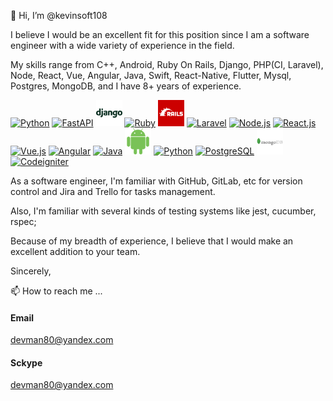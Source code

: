 👋 Hi, I’m @kevinsoft108

I believe I would be an excellent fit for this position since I am a software engineer with a wide variety of experience in the field.

My skills range from C++, Android, Ruby On Rails, Django, PHP(CI, Laravel), Node, React, Vue, Angular, Java, Swift, React-Native, Flutter, Mysql, Postgres, MongoDB, and I have 8+ years of experience.

<a href="https://python.org" rel="nofollow"><img alt="Python" title="Python" src="https://camo.githubusercontent.com/c343a78a58348e27b2a7eb993e81ed2854686c98b813c55045971431c4751543/68747470733a2f2f746f70736b696c6c2e6465762f6c6f676f732f707974686f6e2e706e67" height="42" data-canonical-src="https://topskill.dev/logos/python.png" style="max-width: 100%;"></a>
<a href="https://fastapi.tiangolo.com/" rel="nofollow"><img alt="FastAPI" title="FastAPI" src="https://github.com/Buuntu/fastapi-react/raw/master/assets/fastapi-logo.png" height="42" data-canonical-src="https://topskill.dev/logos/python.png" style="max-width: 100%;"></a>
<a href="https://www.djangoproject.com/" rel="nofollow"><img alt="Django" title="Django" src="https://raw.githubusercontent.com/github/explore/80688e429a7d4ef2fca1e82350fe8e3517d3494d/topics/django/django.png" height="42" style="max-width: 100%;"></a>
<a href="https://github.com/ruby/" rel="nofollow"><img alt="Ruby" title="Ruby" src="https://avatars.githubusercontent.com/u/210414?s=200&v=4" height="42" style="max-width: 100%;"></a>
<a href="https://rubyonrails.org/" rel="nofollow"><img alt="Ruby on Rails" title="Ruby on Rails" src="https://raw.githubusercontent.com/github/explore/80688e429a7d4ef2fca1e82350fe8e3517d3494d/topics/rails/rails.png" height="42" style="max-width: 100%;"></a>
<a href="https://laravel.com" rel="nofollow"><img alt="Laravel" title="Laravel" src="https://camo.githubusercontent.com/a9b90bc1fb6f21e54eb127185c89efbe548dd64ca38d0d88832c8157e7237f6f/68747470733a2f2f746f70736b696c6c2e6465762f6c6f676f732f6c61726176656c2e706e67" height="42" data-canonical-src="https://topskill.dev/logos/laravel.png" style="max-width: 100%;"></a>
<a href="https://nodejs.org" rel="nofollow"><img alt="Node.js" title="Node.js" src="https://camo.githubusercontent.com/ca24c1328f0643d2d421179dfcc9117d97accbdca003a056e8c2514043ac30d8/68747470733a2f2f746f70736b696c6c2e6465762f6c6f676f732f6e6f64656a732e706e67" height="42" data-canonical-src="https://topskill.dev/logos/nodejs.png" style="max-width: 100%;"></a>
<a href="https://reactjs.org" rel="nofollow"><img alt="React.js" title="React.js" src="https://camo.githubusercontent.com/da8d9f43bad7c1666c80f203fbdd9821e9297cd3e1b8a59de94e52d6c28d7fc1/68747470733a2f2f746f70736b696c6c2e6465762f6c6f676f732f72656163742e706e67" height="42" data-canonical-src="https://topskill.dev/logos/react.png" style="max-width: 100%;"></a>
<a href="https://vuejs.org" rel="nofollow"><img alt="Vue.js" title="Vue.js" src="https://camo.githubusercontent.com/65542e13484299a07d4c0071f289f9cf4aca734f65bf50b6f14d936d873b04e6/68747470733a2f2f746f70736b696c6c2e6465762f6c6f676f732f7675652e706e67" height="42" data-canonical-src="https://topskill.dev/logos/vue.png" style="max-width: 100%;"></a>
<a href="https://angular.io/" rel="nofollow"><img alt="Angular" title="Agnular" src="https://github.com/todaycodemaster/logos/raw/master/angular.png" height="42" style="max-width: 100%;"></a>
<a href="https://java.com" rel="nofollow"><img alt="Java" title="Java" src="https://camo.githubusercontent.com/9fa4067625003e366edfe604497b36ea785bce21b2f9a7bf4649f56a0b0ba799/68747470733a2f2f746f70736b696c6c2e6465762f6c6f676f732f6a6176612e706e67" height="42" data-canonical-src="https://topskill.dev/logos/java.png" style="max-width: 100%;"></a>
<a href="https://www.android.com/" rel="nofollow"><img alt="Android" title="Android" src="https://raw.githubusercontent.com/github/explore/80688e429a7d4ef2fca1e82350fe8e3517d3494d/topics/android/android.png" height="42" data-canonical-src="https://topskill.dev/logos/java.png" style="max-width: 100%;"></a>
<a href="https://www.mysql.com" rel="nofollow"><img alt="Python" title="Mysql" src="https://github.com/todaycodemaster/logos/raw/master/mysql.png" height="42" style="max-width: 100%;"></a>
<a href="https://www.postgresql.org" rel="nofollow"><img alt="PostgreSQL" title="PostgreSQL" src="https://github.com/todaycodemaster/logos/raw/master/postgresql.png" height="42" style="max-width: 100%;"></a>
<a href="https://www.mongodb.com/" rel="nofollow"><img alt="MongoDB" title="MongoDB" src="https://raw.githubusercontent.com/github/explore/80688e429a7d4ef2fca1e82350fe8e3517d3494d/topics/mongodb/mongodb.png" height="42" style="max-width: 100%;"></a>
<a href="https://codeigniter.com/" rel="nofollow"><img alt="Codeigniter" title="Codeigniter" src="https://github.com/todaycodemaster/logos/raw/master/ci.png" height="42" style="max-width: 100%;"></a>

As a software engineer, I'm familiar with GitHub, GitLab, etc for version control and Jira and Trello for tasks management.

Also, I'm familiar with several kinds of testing systems like jest, cucumber, rspec;

Because of my breadth of experience, I believe that I would make an excellent addition to your team.

Sincerely,

📫 How to reach me ...

#### Email
devman80@yandex.com

#### Sckype
devman80@yandex.com

